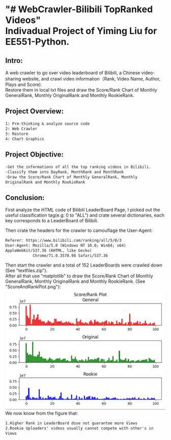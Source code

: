 "# WebCrawler-Bilibili TopRanked Videos"  
Indivadual Project of Yiming Liu for EE551-Python.
===

Intro:  
---
  A web crawler to go over video leaderboard of Bilibili, a Chinese video-sharing website, and crawl video information（Rank, Video Name, Author, Plays and Score).  
  Restore them in local txt files and draw the Score/Rank Chart of Monthly GeneralRank, Monthly OriginalRank and Monthly RookieRank.

Project Overview:  
---
```
1: Pre-thinking & analyze source code
2: Web Crawler	
3: Restore
4: Chart Graphics
```
Project Objective:  
---
```
·Get the informations of all the top ranking videos in Bilibili.
·Classify them into DayRank, MonthRank and MonthRank
·Draw the Score/Rank Chart of Monthly GeneralRank, Monthly OriginalRank and Monthly RookieRank

```
Conclusion:  
---
  First analyze the HTML code of Bilibili LeaderBoard Page, I picked out the useful classification tag(e.g: 0 to "ALL") and crate several dictionaries, each key corresponds to a LeaderBoard of Bilibili.  
  
Then crate the headers for the crawler to camouflage the User-Agent:  
  ```
  Referer: https://www.bilibili.com/ranking/all/5/0/3
  User-Agent: Mozilla/5.0 (Windows NT 10.0; Win64; x64) AppleWebKit/537.36 (KHTML, like Gecko) 
              Chrome/71.0.3578.98 Safari/537.36
  ```
  Then start the crawler and a total of 152 LeaderBoards were crawled down (See "textfiles.zip").  
  After all that use "matplotlib" to draw the Score/Rank Chart of Monthly GeneralRank, Monthly OriginalRank and Monthly RookieRank. (See "ScoreAndRankPlot.png"):  
  ![image](https://github.com/Kordnsky/Web-Crawler-BIlibili-LearderBoard/raw/master/ScoreAndRankPlot.png)  
  We now know from the figure that:
```
1.Higher Rank in LeaderBoard dose not guarantee more Views 
2.Rookie Uploaders' videos usually cannot compete with other's in Views
```
